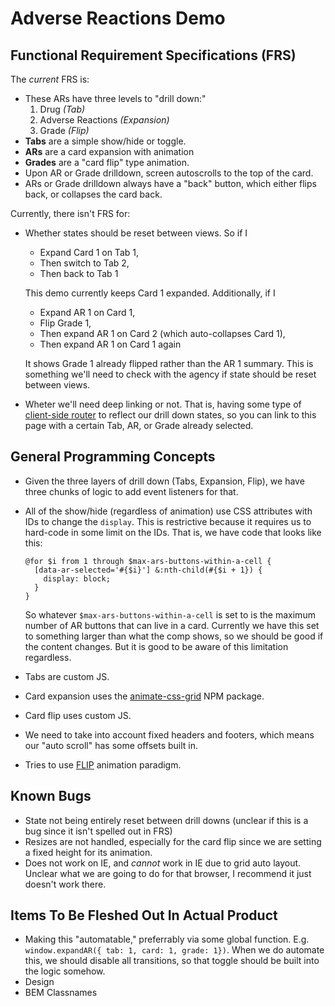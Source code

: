 # Adverse Reactions Demo

## Functional Requirement Specifications (FRS)

The _current_ FRS is:

- These ARs have three levels to "drill down:"
    1. Drug _(Tab)_
    2. Adverse Reactions _(Expansion)_
    3. Grade _(Flip)_
- **Tabs** are a simple show/hide or toggle.
- **ARs** are a card expansion with animation
- **Grades** are a "card flip" type animation.
- Upon AR or Grade drilldown, screen autoscrolls to the top of the card.
- ARs or Grade drilldown always have a "back" button, which either flips back, or collapses the card back.

Currently, there isn't FRS for:

- Whether states should be reset between views. So if I
    
    - Expand Card 1 on Tab 1,
    - Then switch to Tab 2,
    - Then back to Tab 1
    
    This demo currently keeps Card 1 expanded. Additionally, if I
    
    - Expand AR 1 on Card 1,
    - Flip Grade 1,
    - Then expand AR 1 on Card 2 (which auto-collapses Card 1),
    - Then expand AR 1 on Card 1 again
    
    It shows Grade 1 already flipped rather than the AR 1 summary. This is something we'll need to check with the agency if state should be reset between views.
- Wheter we'll need deep linking or not. That is, having some type of [client-side router](https://www.npmjs.com/package/navigo) to reflect our drill down states, so you can link to this page with a certain Tab, AR, or Grade already selected.

## General Programming Concepts

- Given the three layers of drill down (Tabs, Expansion, Flip), we have three chunks of logic to add event listeners for that.
- All of the show/hide (regardless of animation) use CSS attributes with IDs to change the `display`. This is restrictive because it requires us to hard-code in some limit on the IDs. That is, we have code that looks like this:
    
    ```
    @for $i from 1 through $max-ars-buttons-within-a-cell {
      [data-ar-selected='#{$i}'] &:nth-child(#{$i + 1}) {
        display: block;
      }
    }
    ```
    
    So whatever `$max-ars-buttons-within-a-cell` is set to is the maximum number of AR buttons that can live in a card. Currently we have this set to something larger than what the comp shows, so we should be good if the content changes. But it is good to be aware of this limitation regardless.
- Tabs are custom JS.
- Card expansion uses the [animate-css-grid](https://www.npmjs.com/package/animate-css-grid) NPM package.
- Card flip uses custom JS.
- We need to take into account fixed headers and footers, which means our "auto scroll" has some offsets built in.
- Tries to use [FLIP](https://aerotwist.com/blog/flip-your-animations/) animation paradigm.

## Known Bugs

- State not being entirely reset between drill downs (unclear if this is a bug since it isn't spelled out in FRS)
- Resizes are not handled, especially for the card flip since we are setting a fixed height for its animation.
- Does not work on IE, and _cannot_ work in IE due to grid auto layout. Unclear what we are going to do for that browser, I recommend it just doesn't work there.

## Items To Be Fleshed Out In Actual Product

- Making this "automatable," preferrably via some global function. E.g. `window.expandAR({ tab: 1, card: 1, grade: 1})`. When we do automate this, we should disable all transitions, so that toggle should be built into the logic somehow.
- Design
- BEM Classnames
